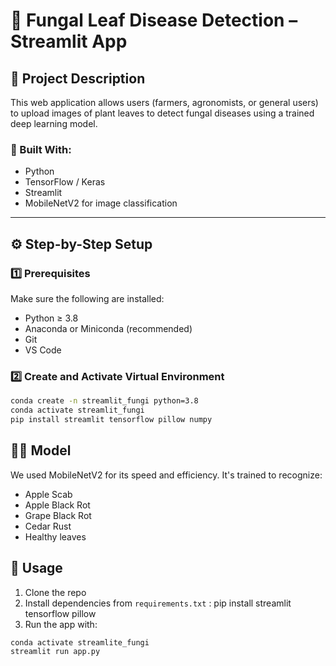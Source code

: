 # 🍄 Fungal Leaf Disease Detection – Streamlit App

## 📌 Project Description

This web application allows users (farmers, agronomists, or general users) to upload images of plant leaves to detect fungal diseases using a trained deep learning model.

### 🔧 Built With:
- Python
- TensorFlow / Keras
- Streamlit
- MobileNetV2 for image classification

---

## ⚙️ Step-by-Step Setup

### 1️⃣ Prerequisites
Make sure the following are installed:
- Python ≥ 3.8  
- Anaconda or Miniconda (recommended)  
- Git  
- VS Code  

### 2️⃣ Create and Activate Virtual Environment
```bash
conda create -n streamlit_fungi python=3.8
conda activate streamlit_fungi
pip install streamlit tensorflow pillow numpy
```

## 👨‍🔬 Model

We used MobileNetV2 for its speed and efficiency. It's trained to recognize:

- Apple Scab
- Apple Black Rot
- Grape Black Rot
- Cedar Rust
- Healthy leaves

## 🚀 Usage

1. Clone the repo
2. Install dependencies from `requirements.txt` : pip install streamlit tensorflow pillow
3. Run the app with:

```bash
conda activate streamlite_fungi
streamlit run app.py
